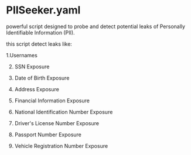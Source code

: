 # PIISeeker.yaml

 powerful script designed to probe and detect potential leaks of Personally Identifiable Information (PII).

 this script detect leaks like:

1.Usernames

2. SSN Exposure
 
3. Date of Birth Exposure
  
4. Address Exposure
 
5. Financial Information Exposure
 
6. National Identification Number Exposure
 
7. Driver's License Number Exposure

8. Passport Number Exposure
 
9. Vehicle Registration Number Exposure
